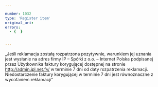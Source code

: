 ```yaml
---

number: 1032
type: 'Register item'
original_uri: 
errors:
  - {  }


---
```


„Jeśli reklamacja zostałą rozpatrzona pozytywnie, warunkiem jej uznania jest wysłanie na adres firmy IP – Spółki z o.o. – Internet Polska podpisanej przez Użytkownika faktury korygującej dostępnej na stronie http://admin.ipl.net.fv/ w terminie 7 dni od daty rozpatrzenia reklamacji. Niedostarczenie faktury korygującej w terminie 7 dni jest równoznaczne z wycofaniem reklamacji”
